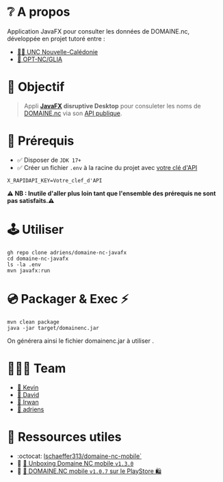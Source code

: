 # ❔ A propos

Application JavaFX pour consulter les données de DOMAINE.nc, développée en projet tutoré entre :

- [🧑‍🎓 UNC Nouvelle-Calédonie](https://unc.nc/)
- [🏢 OPT-NC/GLIA](https://bit.ly/3RuNs1o)

# 🎯 Objectif

> Appli **[JavaFX](https://openjfx.io/) disruptive Desktop** pour consuleter les noms de [DOMAINE.nc](https://www.domaine.nc/) via son [API publique](https://rapidapi.com/opt-nc-opt-nc-default/api/domaine-nc/details).

# 🛑 Prérequis

- ✅ Disposer de `JDK 17+`
- ✅ Créer un fichier `.env` à la racine du projet avec [votre clé d'API](https://docs.rapidapi.com/docs/keys)


```properties
X_RAPIDAPI_KEY=Votre_clef_d'API

```
**⚠️ NB : Inutile d'aller plus loin tant que l'ensemble des prérequis ne sont pas satisfaits.⚠️**


# 🕹️ Utiliser

```shell
gh repo clone adriens/domaine-nc-javafx
cd domaine-nc-javafx
ls -la .env
mvn javafx:run
```

# 💿 Packager & Exec ⚡

```shell
mvn clean package
java -jar target/domainenc.jar
```
On générera ainsi le fichier domainenc.jar à utiliser .

# 🧑‍🤝‍🧑 Team

- [👦 Kevin](https://dev.to/kpetit)
- [👦 David](https://dev.to/davnox900)
- [👦 Irwan](https://dev.to/isoernc)
- [👨 adriens](https://dev.to/adriens)

# 🔖 Ressources utiles

- :octocat: [lschaeffer313/domaine-nc-mobile`](https://github.com/lschaeffer313/domaine-nc-mobile)
- 📝 [📢 Unboxing Domaine NC mobile `v1.3.0`](https://dev.to/optnc/unboxing-domaine-nc-mobile-v130-59pi)
- 📝 [📢 DOMAINE.NC mobile `v1.0.7` sur le PlayStore 🛍️ ](https://dev.to/adriens/domainenc-mobile-v107-sur-le-playstore-5741)
